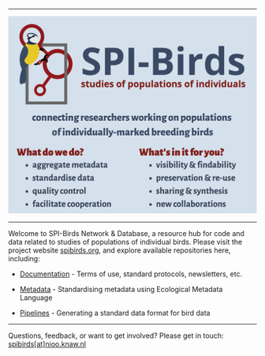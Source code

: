 <!--

Organisation_name/.github is a special repository that you can use to customise the public organisation profile:
- create a /.github repo, make it public
- create a /profile folder
- add a README.md

Note, GitHub does not support HTML markup or rendering custom CSS in README.md files.

-->

<hr>

<p align="center">
<img src="https://github.com/SPI-Birds/.github/blob/a0c109ecb87dad727737214a90d6da515f326c8a/profile/SPI-Birds_banner.png" height="400px">
</p>

<hr>

Welcome to SPI-Birds Network & Database, a resource hub for code and data related to studies of populations of individual birds. 
Please visit the project website [spibirds.org](https://spibirds.org/en), and explore available repositories here, including:

- [Documentation](https://github.com/SPI-Birds/documentation) - Terms of use, standard protocols, newsletters, etc.

- [Metadata](https://github.com/SPI-Birds/metadata) - Standardising metadata using Ecological Metadata Language

- [Pipelines](https://github.com/SPI-Birds/pipelines) - Generating a standard data format for bird data 

<hr>

Questions, feedback, or want to get involved? Please get in touch: 
[spibirds[at]nioo.knaw.nl](mailto:spibirds@nioo.knaw.nl)

